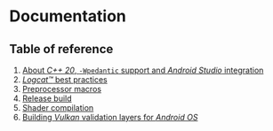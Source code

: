 # Documentation

## Table of reference

1) [About _C++ 20_, `-Wpedantic` support and _Android Studio_ integration](about-c++20-and-pedantic.md)
2) [_Logcat™_ best practices](logcat.md)
3) [Preprocessor macros](preprocessor-macros.md)
4) [Release build](release-build.md)
5) [Shader compilation](shader-compilation.md)
6) [Building _Vulkan_ validation layers for _Android OS_](vulkan-validateion-layers.md)
